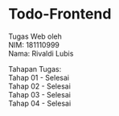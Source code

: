 # Todo-Frontend
Tugas Web oleh\
NIM: 181110999\
Nama: Rivaldi Lubis

Tahapan Tugas:\
Tahap 01 - Selesai\
Tahap 02 - Selesai\
Tahap 03 - Selesai\
Tahap 04 - Selesai
